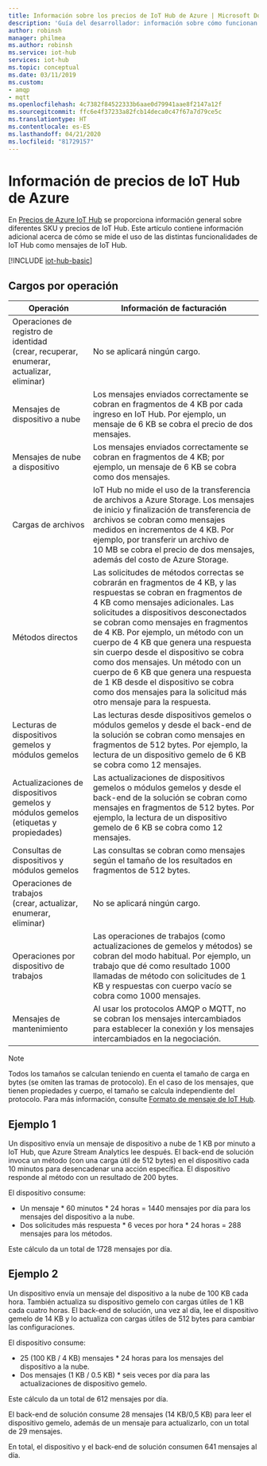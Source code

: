 ```yaml
---
title: Información sobre los precios de IoT Hub de Azure | Microsoft Docs
description: 'Guía del desarrollador: información sobre cómo funcionan los precios y la medición con IoT Hub (se incluyen ejemplos).'
author: robinsh
manager: philmea
ms.author: robinsh
ms.service: iot-hub
services: iot-hub
ms.topic: conceptual
ms.date: 03/11/2019
ms.custom:
- amqp
- mqtt
ms.openlocfilehash: 4c7382f84522333b6aae0d79941aae8f2147a12f
ms.sourcegitcommit: ffc6e4f37233a82fcb14deca0c47f67a7d79ce5c
ms.translationtype: HT
ms.contentlocale: es-ES
ms.lasthandoff: 04/21/2020
ms.locfileid: "81729157"
---
```

# <a name="azure-iot-hub-pricing-information"></a>Información de precios de IoT Hub de Azure

En [Precios de Azure IoT Hub](https://azure.microsoft.com/pricing/details/iot-hub) se proporciona información general sobre diferentes SKU y precios de IoT Hub. Este artículo contiene información adicional acerca de cómo se mide el uso de las distintas funcionalidades de IoT Hub como mensajes de IoT Hub.

[!INCLUDE [iot-hub-basic](../../includes/iot-hub-basic-partial.md)]

## <a name="charges-per-operation"></a>Cargos por operación

| Operación | Información de facturación | 
| --------- | ------------------- |
| Operaciones de registro de identidad <br/> (crear, recuperar, enumerar, actualizar, eliminar) | No se aplicará ningún cargo. |
| Mensajes de dispositivo a nube | Los mensajes enviados correctamente se cobran en fragmentos de 4 KB por cada ingreso en IoT Hub. Por ejemplo, un mensaje de 6 KB se cobra el precio de dos mensajes. |
| Mensajes de nube a dispositivo | Los mensajes enviados correctamente se cobran en fragmentos de 4 KB; por ejemplo, un mensaje de 6 KB se cobra como dos mensajes. |
| Cargas de archivos | IoT Hub no mide el uso de la transferencia de archivos a Azure Storage. Los mensajes de inicio y finalización de transferencia de archivos se cobran como mensajes medidos en incrementos de 4 KB. Por ejemplo, por transferir un archivo de 10 MB se cobra el precio de dos mensajes, además del costo de Azure Storage. |
| Métodos directos | Las solicitudes de métodos correctas se cobrarán en fragmentos de 4 KB, y las respuestas se cobran en fragmentos de 4 KB como mensajes adicionales. Las solicitudes a dispositivos desconectados se cobran como mensajes en fragmentos de 4 KB. Por ejemplo, un método con un cuerpo de 4 KB que genera una respuesta sin cuerpo desde el dispositivo se cobra como dos mensajes. Un método con un cuerpo de 6 KB que genera una respuesta de 1 KB desde el dispositivo se cobra como dos mensajes para la solicitud más otro mensaje para la respuesta. |
| Lecturas de dispositivos gemelos y módulos gemelos | Las lecturas desde dispositivos gemelos o módulos gemelos y desde el back-end de la solución se cobran como mensajes en fragmentos de 512 bytes. Por ejemplo, la lectura de un dispositivo gemelo de 6 KB se cobra como 12 mensajes. |
| Actualizaciones de dispositivos gemelos y módulos gemelos (etiquetas y propiedades) | Las actualizaciones de dispositivos gemelos o módulos gemelos y desde el back-end de la solución se cobran como mensajes en fragmentos de 512 bytes. Por ejemplo, la lectura de un dispositivo gemelo de 6 KB se cobra como 12 mensajes. |
| Consultas de dispositivos y módulos gemelos | Las consultas se cobran como mensajes según el tamaño de los resultados en fragmentos de 512 bytes. |
| Operaciones de trabajos <br/> (crear, actualizar, enumerar, eliminar) | No se aplicará ningún cargo. |
| Operaciones por dispositivo de trabajos | Las operaciones de trabajos (como actualizaciones de gemelos y métodos) se cobran del modo habitual. Por ejemplo, un trabajo que dé como resultado 1000 llamadas de método con solicitudes de 1 KB y respuestas con cuerpo vacío se cobra como 1000 mensajes. |
| Mensajes de mantenimiento | Al usar los protocolos AMQP o MQTT, no se cobran los mensajes intercambiados para establecer la conexión y los mensajes intercambiados en la negociación. |

> [!NOTE]
> Todos los tamaños se calculan teniendo en cuenta el tamaño de carga en bytes (se omiten las tramas de protocolo). En el caso de los mensajes, que tienen propiedades y cuerpo, el tamaño se calcula independiente del protocolo. Para más información, consulte [Formato de mensaje de IoT Hub](iot-hub-devguide-messages-construct.md).

## <a name="example-1"></a>Ejemplo 1

Un dispositivo envía un mensaje de dispositivo a nube de 1 KB por minuto a IoT Hub, que Azure Stream Analytics lee después. El back-end de solución invoca un método (con una carga útil de 512 bytes) en el dispositivo cada 10 minutos para desencadenar una acción específica. El dispositivo responde al método con un resultado de 200 bytes.

El dispositivo consume:

* Un mensaje * 60 minutos * 24 horas = 1440 mensajes por día para los mensajes del dispositivo a la nube.
* Dos solicitudes más respuesta * 6 veces por hora * 24 horas = 288 mensajes para los métodos.

Este cálculo da un total de 1728 mensajes por día.

## <a name="example-2"></a>Ejemplo 2

Un dispositivo envía un mensaje del dispositivo a la nube de 100 KB cada hora. También actualiza su dispositivo gemelo con cargas útiles de 1 KB cada cuatro horas. El back-end de solución, una vez al día, lee el dispositivo gemelo de 14 KB y lo actualiza con cargas útiles de 512 bytes para cambiar las configuraciones.

El dispositivo consume:

* 25 (100 KB / 4 KB) mensajes * 24 horas para los mensajes del dispositivo a la nube.
* Dos mensajes (1 KB / 0.5 KB) * seis veces por día para las actualizaciones de dispositivo gemelo.

Este cálculo da un total de 612 mensajes por día.

El back-end de solución consume 28 mensajes (14 KB/0,5 KB) para leer el dispositivo gemelo, además de un mensaje para actualizarlo, con un total de 29 mensajes.

En total, el dispositivo y el back-end de solución consumen 641 mensajes al día.
